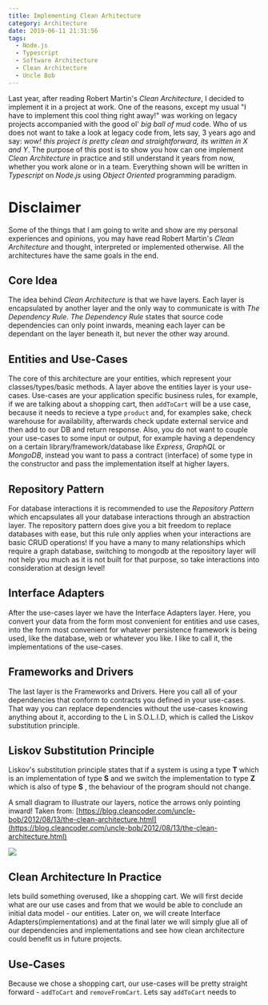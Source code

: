 ```yaml
---
title: Implementing Clean Arhitecture
category: Architecture
date: 2019-06-11 21:31:56
tags: 
  - Node.js
  - Typescript 
  - Software Architecture
  - Clean Architecture
  - Uncle Bob
---
```

Last year, after reading Robert Martin's *Clean Architecture*, I decided to implement it in a project at work. One of the reasons, except my usual "I have to implement this cool thing right away!" was working on legacy projects accompanied with the good ol' *big ball of mud* code. Who of us does not want to take a look at legacy code from, lets say, 3 years ago and say: *wow! this project is pretty clean and straightforward, its written in X and Y*. The purpose of this post is to show you how can one implement *Clean Architecture* in practice and still understand it years from now, whether you work alone or in a team. Everything shown will be written in *Typescript* on *Node.js* using *Object Oriented* programming paradigm.

# Disclaimer
Some of the things that I am going to write and show are my personal experiences and opinions, you may have read Robert Martin's *Clean Architecture* and thought, interpreted or implemented otherwise. All the architectures have the same goals in the end.

## Core Idea
The idea behind *Clean Architecture* is that we have layers. Each layer is encapsulated by another layer and the only way to communicate is with *The Dependency Rule*. *The Dependency Rule* states that source code dependencies can only point inwards, meaning each layer can be dependant on the layer beneath it, but never the other way around. 
## Entities and Use-Cases
The core of this architecture are your entities, which represent your classes/types/basic methods. 
A layer above the entities layer is your use-cases. Use-cases are your application specific business rules, for example, if we are talking about a shopping cart, then `addToCart` will be a use case, because it needs to recieve a type `product` and, for examples sake, check warehouse for availability, afterwards check update external service and then add to our DB and return response. Also, you do not want to couple your use-cases to some input or output, for example having a dependency on a certain library/framework/database like *Express*, *GraphQL* or *MongoDB*, instead you want to pass a contract (interface) of some type in the constructor and pass the implementation itself at higher layers.
## Repository Pattern
For database interactions it is recommended to use the *Repository Pattern* which encapsulates all your database interactions through an abstraction layer. The repository pattern does give you a bit freedom to replace databases with ease, but this rule only applies when your interactions are basic CRUD operations! If you have a many to many relationships which require a graph database, switching to mongodb at the repository layer will not help you much as it is not built for that purpose, so take interactions into consideration at design level! 
## Interface Adapters
After the use-cases layer we have the Interface Adapters layer. Here, you convert your data from the form most convenient for entities and use cases, into the form most convenient for whatever persistence framework is being used, like the database, web or whatever you like. I like to call it, the implementations of the use-cases.

## Frameworks and Drivers
The last layer is the Frameworks and Drivers. Here you call all of your dependencies that conform to contracts you defined in your use-cases. That way you can replace dependencies without the use-cases knowing anything about it, according to the L in S.O.L.I.D, which is called the Liskov substitution principle.

## Liskov Substitution Principle
Liskov's substitution principle states that if a system is using a type **T** which is an implementation of type **S** and we switch the implementation to type **Z** which is also of type **S** , the behaviour of the program should not change.

A small diagram to illustrate our layers, notice the arrows only pointing inward!
Taken from:
[https://blog.cleancoder.com/uncle-bob/2012/08/13/the-clean-architecture.html](https://blog.cleancoder.com/uncle-bob/2012/08/13/the-clean-architecture.html)

![](./Implementing-Clean-Arhitecture/CleanArchitecture.jpg)
 

## Clean Architecture In Practice
lets build something overused, like a shopping cart. We will first decide what are our use cases and from that we would be able to conclude an initial data model - our entities. Later on, we will create Interface Adapters(implementations) and at the final later we will simply glue all of our dependencies and implementations and see how clean architecture could benefit us in future projects.

## Use-Cases
Because we chose a shopping cart, our use-cases will be pretty straight forward - `addToCart` and `removeFromCart`. Lets say `addToCart` needs to 

